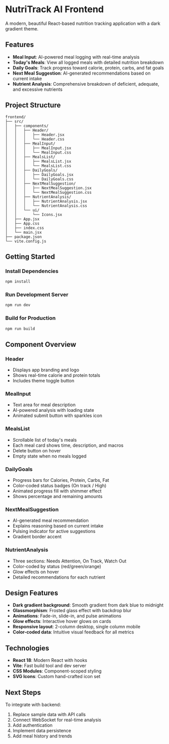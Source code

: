 # NutriTrack AI Frontend

A modern, beautiful React-based nutrition tracking application with a dark gradient theme.

## Features

- **Meal Input**: AI-powered meal logging with real-time analysis
- **Today's Meals**: View all logged meals with detailed nutrition breakdown
- **Daily Goals**: Track progress toward calorie, protein, carbs, and fat goals
- **Next Meal Suggestion**: AI-generated recommendations based on current intake
- **Nutrient Analysis**: Comprehensive breakdown of deficient, adequate, and excessive nutrients

## Project Structure

```
frontend/
├── src/
│   ├── components/
│   │   ├── Header/
│   │   │   ├── Header.jsx
│   │   │   └── Header.css
│   │   ├── MealInput/
│   │   │   ├── MealInput.jsx
│   │   │   └── MealInput.css
│   │   ├── MealsList/
│   │   │   ├── MealsList.jsx
│   │   │   └── MealsList.css
│   │   ├── DailyGoals/
│   │   │   ├── DailyGoals.jsx
│   │   │   └── DailyGoals.css
│   │   ├── NextMealSuggestion/
│   │   │   ├── NextMealSuggestion.jsx
│   │   │   └── NextMealSuggestion.css
│   │   ├── NutrientAnalysis/
│   │   │   ├── NutrientAnalysis.jsx
│   │   │   └── NutrientAnalysis.css
│   │   └── ui/
│   │       └── Icons.jsx
│   ├── App.jsx
│   ├── App.css
│   ├── index.css
│   └── main.jsx
├── package.json
└── vite.config.js
```

## Getting Started

### Install Dependencies
```bash
npm install
```

### Run Development Server
```bash
npm run dev
```

### Build for Production
```bash
npm run build
```

## Component Overview

### Header
- Displays app branding and logo
- Shows real-time calorie and protein totals
- Includes theme toggle button

### MealInput
- Text area for meal description
- AI-powered analysis with loading state
- Animated submit button with sparkles icon

### MealsList
- Scrollable list of today's meals
- Each meal card shows time, description, and macros
- Delete button on hover
- Empty state when no meals logged

### DailyGoals
- Progress bars for Calories, Protein, Carbs, Fat
- Color-coded status badges (On track / High)
- Animated progress fill with shimmer effect
- Shows percentage and remaining amounts

### NextMealSuggestion
- AI-generated meal recommendation
- Explains reasoning based on current intake
- Pulsing indicator for active suggestions
- Gradient border accent

### NutrientAnalysis
- Three sections: Needs Attention, On Track, Watch Out
- Color-coded by status (red/green/orange)
- Glow effects on hover
- Detailed recommendations for each nutrient

## Design Features

- **Dark gradient background**: Smooth gradient from dark blue to midnight
- **Glassmorphism**: Frosted glass effect with backdrop blur
- **Animations**: Fade-in, slide-in, and pulse animations
- **Glow effects**: Interactive hover glows on cards
- **Responsive layout**: 2-column desktop, single column mobile
- **Color-coded data**: Intuitive visual feedback for all metrics

## Technologies

- **React 18**: Modern React with hooks
- **Vite**: Fast build tool and dev server
- **CSS Modules**: Component-scoped styling
- **SVG Icons**: Custom hand-crafted icon set

## Next Steps

To integrate with backend:
1. Replace sample data with API calls
2. Connect WebSocket for real-time analysis
3. Add authentication
4. Implement data persistence
5. Add meal history and trends
